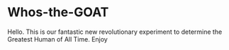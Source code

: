 # Whos-the-GOAT
Hello. This is our fantastic new revolutionary experiment to determine the Greatest Human of All Time. Enjoy

